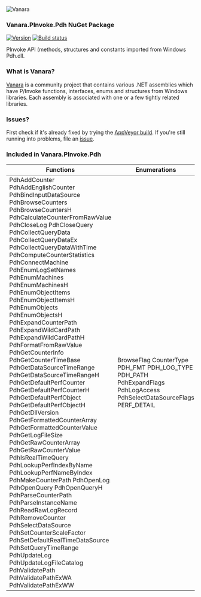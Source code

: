 ﻿![Vanara](https://raw.githubusercontent.com/dahall/Vanara/master/docs/icons/VanaraHeading.png)
### **Vanara.PInvoke.Pdh NuGet Package**
[![Version](https://img.shields.io/nuget/v/Vanara.PInvoke.Pdh?label=NuGet&style=flat-square)](https://github.com/dahall/Vanara/releases)
[![Build status](https://img.shields.io/appveyor/build/dahall/vanara?label=AppVeyor%20build&style=flat-square)](https://ci.appveyor.com/project/dahall/vanara)

PInvoke API (methods, structures and constants imported from Windows Pdh.dll.

### **What is Vanara?**

[Vanara](https://github.com/dahall/Vanara) is a community project that contains various .NET assemblies which have P/Invoke functions, interfaces, enums and structures from Windows libraries. Each assembly is associated with one or a few tightly related libraries.

### **Issues?**

First check if it's already fixed by trying the [AppVeyor build](https://ci.appveyor.com/nuget/vanara-prerelease).
If you're still running into problems, file an [issue](https://github.com/dahall/Vanara/issues).

### **Included in Vanara.PInvoke.Pdh**

Functions | Enumerations | Structures
--- | --- | ---
PdhAddCounter PdhAddEnglishCounter PdhBindInputDataSource PdhBrowseCounters PdhBrowseCountersH PdhCalculateCounterFromRawValue PdhCloseLog PdhCloseQuery PdhCollectQueryData PdhCollectQueryDataEx PdhCollectQueryDataWithTime PdhComputeCounterStatistics PdhConnectMachine PdhEnumLogSetNames PdhEnumMachines PdhEnumMachinesH PdhEnumObjectItems PdhEnumObjectItemsH PdhEnumObjects PdhEnumObjectsH PdhExpandCounterPath PdhExpandWildCardPath PdhExpandWildCardPathH PdhFormatFromRawValue PdhGetCounterInfo PdhGetCounterTimeBase PdhGetDataSourceTimeRange PdhGetDataSourceTimeRangeH PdhGetDefaultPerfCounter PdhGetDefaultPerfCounterH PdhGetDefaultPerfObject PdhGetDefaultPerfObjectH PdhGetDllVersion PdhGetFormattedCounterArray PdhGetFormattedCounterValue PdhGetLogFileSize PdhGetRawCounterArray PdhGetRawCounterValue PdhIsRealTimeQuery PdhLookupPerfIndexByName PdhLookupPerfNameByIndex PdhMakeCounterPath PdhOpenLog PdhOpenQuery PdhOpenQueryH PdhParseCounterPath PdhParseInstanceName PdhReadRawLogRecord PdhRemoveCounter PdhSelectDataSource PdhSetCounterScaleFactor PdhSetDefaultRealTimeDataSource PdhSetQueryTimeRange PdhUpdateLog PdhUpdateLogFileCatalog PdhValidatePath PdhValidatePathExWA PdhValidatePathExWW  | BrowseFlag CounterType PDH_FMT PDH_LOG_TYPE PDH_PATH PdhExpandFlags PdhLogAccess PdhSelectDataSourceFlags PERF_DETAIL                                                   | PDH_BROWSE_DLG_CONFIG PDH_BROWSE_DLG_CONFIG_H PDH_COUNTER_INFO PDH_COUNTER_PATH_ELEMENTS PDH_DATA_ITEM_PATH_ELEMENTS PDH_FMT_COUNTERVALUE PDH_FMT_COUNTERVALUE_ITEM PDH_HCOUNTER PDH_HLOG PDH_HQUERY PDH_RAW_COUNTER PDH_RAW_COUNTER_ITEM PDH_RAW_LOG_RECORD PDH_STATISTICS PDH_TIME_INFO                                            
